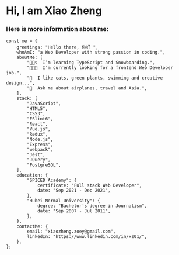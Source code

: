  # Hi, I am Xiao Zheng
 ### Here is more information about me:
    
    const me = {
        greetings: "Hello there, 你好 ",
        whoAmI: "a Web Developer with strong passion in coding.",
        aboutMe: [
            "🏄🏼‍♀️  I’m learning TypeScript and Snowboarding.",
            "👩🏻‍💻  I’m currently looking for a frontend Web Developer job.",
            "🌵  I like cats, green plants, swimming and creative design...",
            "💬  Ask me about airplanes, travel and Asia.",
        ],
        stack: [
            "JavaScript",
            "HTML5",
            "CSS3",
            "ESlint6",
            "React",
            "Vue.js",
            "Redux",
            "Node.js",
            "Express",
            "webpack",
            "Jest",
            "JQuery",
            "PostgreSQL",
        ],
        education: {
            "SPICED Academy": {
                certificate: "Full stack Web Developer",
                date: "Sep 2021 - Dec 2021",
            },
            "Hubei Normal University": {
                degree: "Bachelor's degree in Journalism",
                date: "Sep 2007 - Jul 2011",
            },
        },
        contactMe: {
            email: "xiaozheng.zoey@gmail.com",
            linkedIn: "https://www.linkedin.com/in/xz01/",
        },
    };
